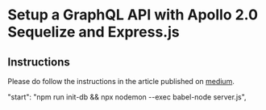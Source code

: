 # Setup a GraphQL API with Apollo 2.0 Sequelize and Express.js

## Instructions

Please do follow the instructions in the article published on [medium](https://medium.com/infocentric/setup-a-graphql-api-with-apollo-2-0-sequelize-and-express-js-608d1365d776).

"start": "npm run init-db && npx nodemon --exec babel-node server.js",
